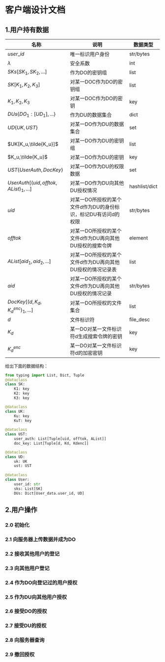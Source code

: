 # 客户端设计文档

## 1.用户持有数据

| 名称                                 | 说明                                                         | 数据类型      |
| ------------------------------------ | ------------------------------------------------------------ | ------------- |
| $user\_id$                           | 唯一标识用户身份                                             | str/bytes     |
| $\lambda$                            | 安全系数                                                     | int           |
| $SKs[SK_1,SK_2,...]$                 | 作为DO的密钥组                                               | list          |
| $SK[K_1,K_2,K_3]$                    | 对某一DOC作为DO的密钥组                                      | list          |
| $K_1,K_2,K_3$                        | 对某一DOC作为DO的密钥                                        | key           |
| $DUs\{DO_1:[UD_1],...\}$             | 作为DU的数据集合                                             | dict          |
| $UD\{UK,UST\}$                       | 对某一DO作为DU的数据集合                                     | set           |
| $UK[K_u,\tilde{K_u}]$                | 对某一DO作为DU的密钥组                                       | list          |
| $K_u,\tilde{K_u}$                    | 对某一DO作为DU的密钥                                         | key           |
| $UST\{UserAuth,DocKey\}$             | 对某一DO作为DU的权限数据                                     | set           |
| $UserAuth[(uid,offtok,AList)_1,...]$ | 对某一DO作为DU向其他DU授权情况                               | hashlist/dict |
| $uid$                                | 对某一DO所授权的某个文件d作为DU的身份标识，标记DU有访问d的权限 | str/bytes     |
| $offtok$                             | 对某一DO所授权的某个文件d作为DU再向其他DU授权的搜索令牌      | element       |
| $AList[aid_1,aid_2,...]$             | 对某一DO所授权的某个文件d作为DU再向其他DU授权的情况记录表    | list          |
| $aid$                                | 对某一DO所授权的某个文件d作为DU再向其他DU授权的情况记录      | str/bytes     |
| $DocKey[(d,K_d,K_d^{enc})_1,...]$    | 对某一DO所授权的文件集合                                     | list          |
| $d$                                  | 文件标识符                                                   | file_desc     |
| $K_d$                                | 某一DO对某一文件标识符d生成搜索令牌的密钥                    | key           |
| $K_d^{enc}$                          | 某一DO对某一文件标识符d的加密密钥                            | key           |

给出下面的数据结构：

```python
from typing import List, Dict, Tuple
@dataclass
class SK:
    K1: key
    K2: key
    K3: key

@dataclass
class UK:
    Ku: key
    KuT: key
    
@dataclass
class UST:
    user_auth: List[Tuple[uid, offtok, AList]]
    doc_key: List[Tuple[d, Kd, Kdenc]]

@dataclass
class UD:
    uk: UK
    ust: UST
    
@dataclass
class User:
    user_id: str
    sks: List[SK]
    DUs: Dict[User_data.user_id, UD]
```

## 2.用户操作

### 2.0 初始化

### 2.1 向服务器上传数据并成为DO

### 2.2 接收其他用户的登记

### 2.3 向其他用户登记

### 2.4 作为DO向登记过的用户授权

### 2.5 作为DU向其他用户授权

### 2.6 接受DO的授权

### 2.7 接受DU的授权

### 2.8 向服务器查询

### 2.9 撤回授权